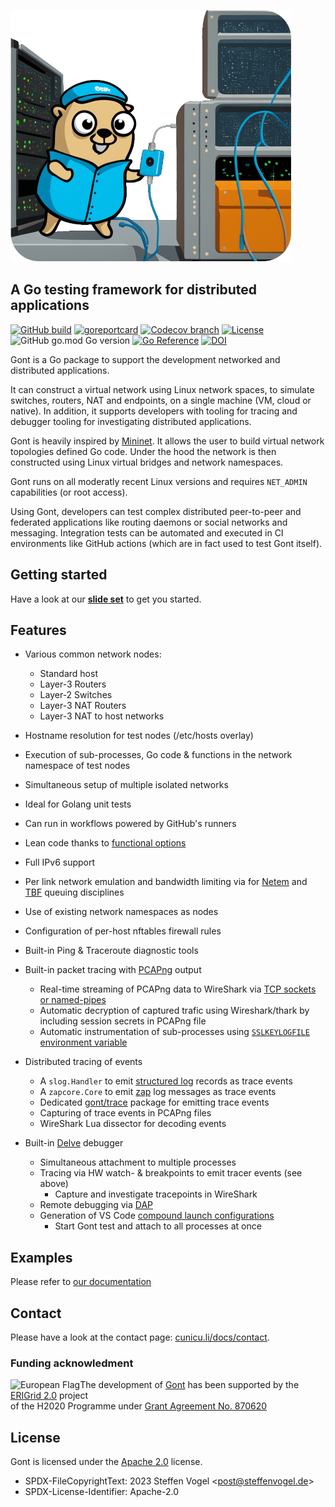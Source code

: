 ![](website/static/img/gont_logo.png)

## A Go testing framework for distributed applications

[![GitHub build](https://img.shields.io/github/actions/workflow/status/cunicu/gont/build.yaml?style=flat-square)](https://github.com/cunicu/gont/actions)
[![goreportcard](https://goreportcard.com/badge/github.com/cunicu/gont?style=flat-square)](https://goreportcard.com/report/github.com/cunicu/gont)
[![Codecov branch](https://img.shields.io/codecov/c/github/cunicu/gont/main?style=flat-square&token=2QHPZ691UD)](https://app.codecov.io/gh/cunicu/gont/tree/main)
[![License](https://img.shields.io/github/license/cunicu/gont?style=flat-square)](https://github.com/cunicu/gont/blob/main/LICENSE)
![GitHub go.mod Go version](https://img.shields.io/github/go-mod/go-version/cunicu/gont?style=flat-square)
[![Go Reference](https://pkg.go.dev/badge/github.com/cunicu/gont.svg)](https://pkg.go.dev/github.com/cunicu/gont/v2)
[![DOI](https://zenodo.org/badge/413409974.svg)](https://zenodo.org/badge/latestdoi/413409974)

Gont is a Go package to support the development networked and distributed applications.

It can construct a virtual network using Linux network spaces, to simulate switches, routers, NAT and endpoints, on a single machine (VM, cloud or native).
In addition, it supports developers with tooling for tracing and debugger tooling for investigating distributed applications.

Gont is heavily inspired by [Mininet](https://mininet.org).
It allows the user to build virtual network topologies defined Go code.
Under the hood the network is then constructed using Linux virtual bridges and network namespaces.

Gont runs on all moderatly recent Linux versions and requires `NET_ADMIN` capabilities (or root access).

Using Gont, developers can test complex distributed peer-to-peer and federated applications like routing daemons or social networks and messaging.
Integration tests can be automated and executed in CI environments like GitHub actions (which are in fact used to test Gont itself).

## Getting started

Have a look at our **[slide set](https://cunicu.github.io/gont/)** to get you started.

## Features

-   Various common network nodes:
    -   Standard host
    -   Layer-3 Routers
    -   Layer-2 Switches
    -   Layer-3 NAT Routers
    -   Layer-3 NAT to host networks

-   Hostname resolution for test nodes (/etc/hosts overlay)
-   Execution of sub-processes, Go code & functions in the network namespace of test nodes
-   Simultaneous setup of multiple isolated networks
-   Ideal for Golang unit tests
-   Can run in workflows powered by GitHub's runners
-   Lean code thanks to [functional options](https://sagikazarmark.hu/blog/functional-options-on-steroids/)
-   Full IPv6 support
-   Per link network emulation and bandwidth limiting via for [Netem](https://man7.org/linux/man-pages/man8/tc-netem.8.html) and [TBF](https://man7.org/linux/man-pages/man8/tc-tbf.8.html) queuing disciplines
-   Use of existing network namespaces as nodes
-   Configuration of per-host nftables firewall rules
-   Built-in Ping & Traceroute diagnostic tools
-   Built-in packet tracing with [PCAPng](https://wiki.wireshark.org/Development/PcapNg) output
    - Real-time streaming of PCAPng data to WireShark via [TCP sockets or named-pipes](https://wiki.wireshark.org/CaptureSetup/Pipes.md)
    - Automatic decryption of captured trafic using Wireshark/thark by including session secrets in PCAPng file
    - Automatic instrumentation of sub-processes using [`SSLKEYLOGFILE` environment variable](https://everything.curl.dev/usingcurl/tls/sslkeylogfile)
- Distributed tracing of events
  - A `slog.Handler` to emit [structured log](https://pkg.go.dev/log/slog) records as trace events
  - A `zapcore.Core` to emit [zap](https://github.com/uber-go/zap) log messages as trace events
  - Dedicated [gont/trace](https://pkg.go.dev/github.com/cunicu/gont/v2/pkg/trace) package for emitting trace events
  - Capturing of trace events in PCAPng files
  - WireShark Lua dissector for decoding events
- Built-in [Delve](https://github.com/go-delve/delve) debugger
  - Simultaneous attachment to multiple processes
  - Tracing via HW watch- & breakpoints to emit tracer events (see above)
    - Capture and investigate tracepoints in WireShark
  - Remote debugging via [DAP](https://microsoft.github.io/debug-adapter-protocol/)
  - Generation of VS Code [compound launch configurations](https://code.visualstudio.com/docs/editor/debugging#_compound-launch-configurations)
    - Start Gont test and attach to all processes at once

## Examples

Please refer to [our documentation](./docs/website/docs/examples/index.md)

## Contact

Please have a look at the contact page: [cunicu.li/docs/contact](https://cunicu.li/docs/contact).

### Funding acknowledment

<img alt="European Flag" src="https://erigrid2.eu/wp-content/uploads/2020/03/europa_flag_low.jpg" align="left" /> The development of [Gont][gont] has been supported by the [ERIGrid 2.0][erigrid] project \
of the H2020 Programme under [Grant Agreement No. 870620](https://cordis.europa.eu/project/id/870620)

## License

Gont is licensed under the [Apache 2.0](./LICENSE) license.

- SPDX-FileCopyrightText: 2023 Steffen Vogel \<post@steffenvogel.de\>
- SPDX-License-Identifier: Apache-2.0

[erigrid]: https://erigrid2.eu
[gont]: https://github.com/cunicu/gont
